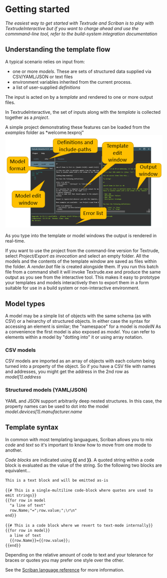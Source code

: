 # Getting started

*The easiest way to get started with Textrude and Scriban is to play with TextrudeInteractive but if you want to charge ahead and use the commmand-line tool, refer to the build-system integration documentation*


## Understanding the template flow 
A typical scenario relies on input from:
- one or more *models*.  These are sets of structured data supplied via CSV/YAML/JSON or text files
- environment variables inherited from the current process. 
- a list of user-supplied *definitions*

The input is acted on by a *template* and rendered to one or more output files.

In TextrudeInteractive, the set of inputs along with the *template* is collected together as a *project*.

A simple project demonstrating these features can be loaded from the *examples* folder as *welcome.texproj"
![Annotated screenshot](../img/annotated.png)

As you type into the template or model windows the output is rendered in real-time.

If you want to use the project from the command-line version for Textrude, select *Project/Export as invocation* and select an empty folder.  All the models and the contents of the template window are saved as files within the folder. A *render.bat* file is created alongside them.  If you run this batch file from a command shell it will invoke Textrude.exe and produce the same output as you see from the interactive tool.  This makes it easy to prototype your templates and models interactively then to export them in a form suitable for use in a build system or non-interactive environment.


## Model types 
A model may be a simple list of objects with the same schema (as with CSV) or a heirarchy of structured objects.  In either case the syntax for accessing an element is similar; the "namespace" for a model is *modelN*  As a convenience the first model is also exposed as *model*.  You can refer to elements within a model by "dotting into" it or using array notation.

### CSV models

CSV models are imported as an array of objects with each column being turned into a property of the object.  So if you have a CSV file with names and addresses, you might get the address in the 2nd row as 
*model[1].address*

### Structured models (YAML/JSON)

YAML and JSON support arbitrarily deep nested structures.  In this case, the property names can be used to dot into the model
*model.devices[1].manufacturer.name*


## Template syntax
In common with most templating languagues, Scriban allows you to mix *code* and *text* so it's important to know how to move from one mode to another.

*Code blocks* are indicated using **{{** and **}}**. A quoted string within a code block is evaluated as the value of the string. So the following two blocks are equivalent...

```
This is a text block and will be emitted as-is

{{# This is a single-multiline code-block where quotes are used to emit strings}}
{{for row in model
  "a line of text"
  row.Name;"=";row.value;";\r\n"
end}}

{{# This is a code block where we revert to text-mode internally}}
{{for row in model}}
  a line of text 
  {{row.Name}}={{row.value}};
{{end}}
```
Depending on the relative amount of code to text and your tolerance for braces or quotes you may prefer one style over the other. 

See the [Scriban language reference](https://github.com/scriban/scriban/blob/master/doc/language.md) for more information.

